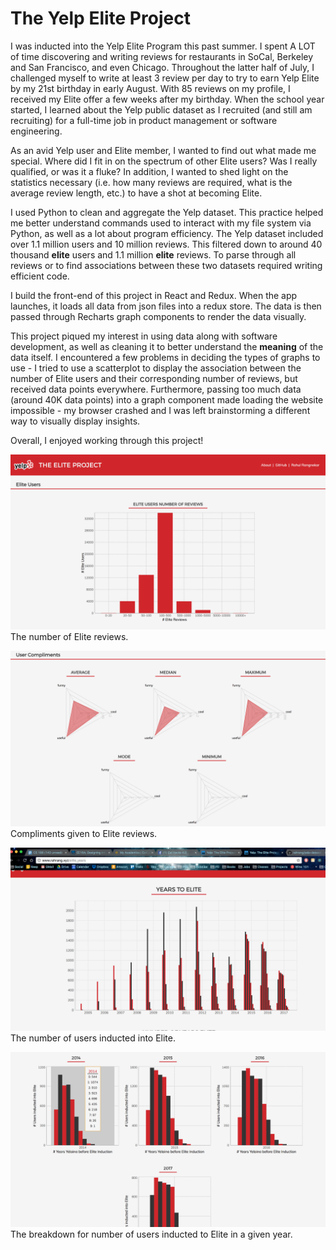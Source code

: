 # The Yelp Elite Project

I was inducted into the Yelp Elite Program this past summer. I spent A LOT of time discovering and writing reviews for restaurants in SoCal, Berkeley and San Francisco, and even Chicago. Throughout the latter half of July, I challenged myself to write at least 3 review per day to try to earn Yelp Elite by my 21st birthday in early August. With 85 reviews on my profile, I received my Elite offer a few weeks after my birthday. When the school year started, I learned about the Yelp public dataset as I recruited (and still am recruiting) for a full-time job in product management or software engineering.

As an avid Yelp user and Elite member, I wanted to find out what made me special. Where did I fit in on the spectrum of other Elite users? Was I really qualified, or was it a fluke? 
In addition, I wanted to shed light on the statistics necessary (i.e. how many reviews are required, what is the average review length, etc.) to have a shot at becoming Elite.

I used Python to clean and aggregate the Yelp dataset. This practice helped me better understand commands used to interact with my file system via Python, as well as a lot about program efficiency. The Yelp dataset included over 1.1 million users and 10 million reviews. This filtered down to around 40 thousand __elite__ users and 1.1 million __elite__ reviews. To parse through all reviews or to find associations between these two datasets required writing efficient code.

I build the front-end of this project in React and Redux. When the app launches, it loads all data from json files into a redux store. The data is then passed through Recharts graph components to render the data visually.

This project piqued my interest in using data along with software development, as well as cleaning it to better understand the __meaning__ of the data itself. I encountered a few problems in deciding the types of graphs to use - I tried to use a scatterplot to display the association between the number of Elite users and their corresponding number of reviews, but received data points everywhere. Furthermore, passing too much data (around 40K data points) into a graph component made loading the website impossible - my browser crashed and I was left brainstorming a different way to visually display insights.

Overall, I enjoyed working through this project!

![number of elite reviews](./images/yelp-dataset/num-elite-reviews.png)
The number of Elite reviews.

![compliments on reviews](./images/yelp-dataset/review-compliments.png)
Compliments given to Elite reviews.

![years to elite](./images/yelp-dataset/years-to-elite.png)
The number of users inducted into Elite.

![years](./images/yelp-dataset/years.png)
The breakdown for number of users inducted to Elite in a given year.